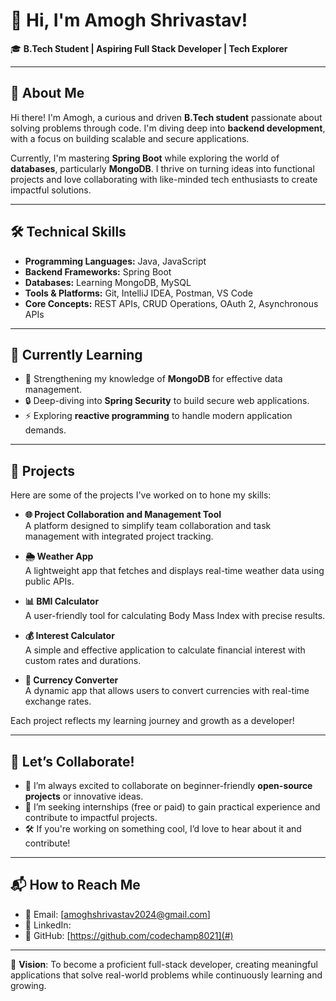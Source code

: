 # 👋 Hi, I'm Amogh Shrivastav!

🎓 **B.Tech Student | Aspiring Full Stack Developer | Tech Explorer**

---

## 🚀 About Me

Hi there! I'm Amogh, a curious and driven **B.Tech student** passionate about solving problems through code. I'm diving deep into **backend development**, with a focus on building scalable and secure applications.

Currently, I'm mastering **Spring Boot** while exploring the world of **databases**, particularly **MongoDB**. I thrive on turning ideas into functional projects and love collaborating with like-minded tech enthusiasts to create impactful solutions.

---

## 🛠️ Technical Skills

- **Programming Languages:** Java, JavaScript  
- **Backend Frameworks:** Spring Boot  
- **Databases:** Learning MongoDB, MySQL  
- **Tools & Platforms:** Git, IntelliJ IDEA, Postman, VS Code  
- **Core Concepts:** REST APIs, CRUD Operations, OAuth 2, Asynchronous APIs  

---

## 🌱 Currently Learning

- 🔑 Strengthening my knowledge of **MongoDB** for effective data management.  
- 🔒 Deep-diving into **Spring Security** to build secure web applications.  
- ⚡ Exploring **reactive programming** to handle modern application demands.  

---

## 🔨 Projects

Here are some of the projects I've worked on to hone my skills:

- **🌐 Project Collaboration and Management Tool**  
   A platform designed to simplify team collaboration and task management with integrated project tracking.

- **🌦️ Weather App**  
   A lightweight app that fetches and displays real-time weather data using public APIs.

- **📊 BMI Calculator**  
   A user-friendly tool for calculating Body Mass Index with precise results.

- **💰 Interest Calculator**  
   A simple and effective application to calculate financial interest with custom rates and durations.

- **💱 Currency Converter**  
   A dynamic app that allows users to convert currencies with real-time exchange rates.

Each project reflects my learning journey and growth as a developer!

---

## 🤝 Let’s Collaborate!

- 💬 I’m always excited to collaborate on beginner-friendly **open-source projects** or innovative ideas.  
- 💼 I’m seeking internships (free or paid) to gain practical experience and contribute to impactful projects.  
- 🛠️ If you're working on something cool, I’d love to hear about it and contribute!

---

## 📬 How to Reach Me

- 📧 Email: [amoghshrivastav2024@gmail.com]  
- 💼 LinkedIn: [](#)  
- 🌟 GitHub: [https://github.com/codechamp8021](#)  

---

🎯 **Vision**: To become a proficient full-stack developer, creating meaningful applications that solve real-world problems while continuously learning and growing.

